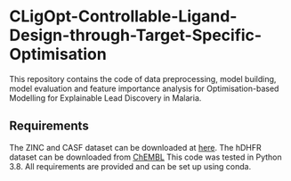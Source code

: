 # CLigOpt-Controllable-Ligand-Design-through-Target-Specific-Optimisation
This repository contains the code of data preprocessing, model building, model evaluation and feature importance analysis for Optimisation-based Modelling for Explainable Lead Discovery in Malaria.
## Requirements
The ZINC and CASF dataset can be downloaded at [here](https://github.com/oxpig/DeLinker).
The hDHFR dataset can be downloaded from [ChEMBL](https://www.ebi.ac.uk/chembl/target_report_card/CHEMBL202/)
This code was tested in Python 3.8. All requirements are provided and can be set up using conda.
